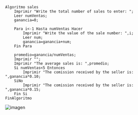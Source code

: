 ```
Algoritmo sales
	Imprimir "Write the total number of sales to enter: ";
	Leer numVentas;
	ganancia=0;
	
	Para i<-1 Hasta numVentas Hacer
		Imprimir "Write the value of the sale number: ",i;
		Leer num;
		ganancia=ganancia+num;
	Fin Para
	
	promedio=ganancia/numVentas;
	Imprimir "";
	Imprimir "The average sales is: ",promedio;	
	Si numVentas<5 Entonces
		Imprimir "The comission received by the seller is: ",ganancia*0.10;
	SiNo
		Imprimir "The comission received by the seller is: ",ganancia*0.15;
	Fin Si
FinAlgoritmo
```
![imagen](https://user-images.githubusercontent.com/116420679/210277364-a4ce469c-7156-4b3b-882a-9ba6bc6a07b6.png)

